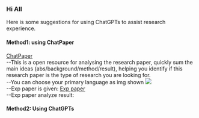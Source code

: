 ### Hi All  
Here is some suggestions for using ChatGPTs to assist research experience.  
#### Method1: using ChatPaper  
  [ChatPaper](https://chatwithpaper.org/)  
  --This is a open resource for analysing the research paper, quickly sum the main ideas (abs/background/method/result), helping you identify if this research paper is the type of research you are looking for.  
  --You can choose your primary language as img shown  ![](https://codehs.com/uploads/ecc357dd02947791c33a6124845963db)  
  --Exp paper is given: [Exp paper](https://www.scirp.org/pdf/opj_2020082614560496.pdf)  
  --Exp paper analyze result: [](https://codehs.com/uploads/6bbd0fb8c59a15bad842c9d21ff38ea0)  
#### Method2: Using ChatGPTs
